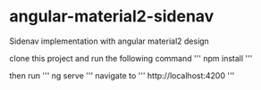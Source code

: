 # angular-material2-sidenav
Sidenav implementation with angular material2 design

clone this project and run the following command
'''
npm install
'''

then run
'''
ng serve
'''
navigate to
'''
http://localhost:4200
'''
